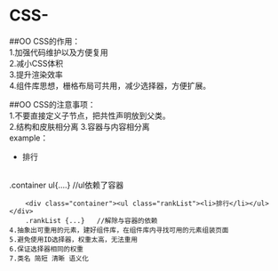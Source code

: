 # CSS-  
##OO CSS的作用：  
    1.加强代码维护以及方便复用  
    2.减小CSS体积  
    3.提升渲染效率  
    4.组件库思想，栅格布局可共用，减少选择器，方便扩展。  
    
##OO CSS的注意事项：  
    1.不要直接定义子节点，把共性声明放到父类。  
    2.结构和皮肤相分离
    3.容器与内容相分离  
      example：  
        <div class="container"><ul><li>排行</li></ul></div>  
        .container ul{....}    //ul依赖了容器  
        
        <div class="container"><ul class="rankList"><li>排行</li></ul></div>  
        .rankList {...}   //解除与容器的依赖  
    4.抽象出可重用的元素，建好组件库，在组件库内寻找可用的元素组装页面  
    5.避免使用ID选择器，权重太高，无法重用  
    6.保证选择器相同的权重  
    7.类名 简短 清晰 语义化
